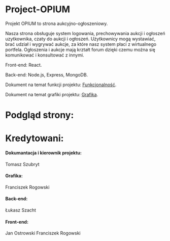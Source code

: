 # Project-OPIUM
Projekt OPIUM to strona aukcyjno-ogłoszeniowy.

Nasza strona obsługuje system logowania, prechowywania aukcji i ogłoszeń uzytkownika, czaty do aukcji i ogłoszeń.
Użytkownicy mogą wystawiać, brać udział i wygrywać aukcje, za które nasz system płaci z wirtualnego portfela.
Ogłoszenia i aukcje mają krztałt forum dzięki czemu można się komunikować i konsultować z innymi.

Front-end: React.

Back-end: Node.js, Express, MongoDB.

Dokument na temat funkcji projektu: [Funkcjonalność](Funkcjonalność.md).

Dokument na temat grafiki projektu: [Grafika](Grafika.md).

# Podgląd strony:

# Kredytowani:

#### Dokumantacja i kierownik projektu:

Tomasz Szubryt

#### Grafika:

Franciszek Rogowski

#### Back-end:

Łukasz Szacht

#### Front-end:

Jan Ostrowski
Franciszek Rogowski
